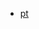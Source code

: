 - [pt](https://drone.io/github.com/monochromegane/the_platinum_searcher/files/artifacts/bin/windows_amd64/pt.exe)
